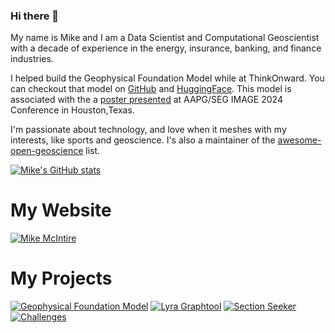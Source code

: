 ### Hi there 👋

My name is Mike and I am a Data Scientist and Computational Geoscientist with a decade of experience in the energy, insurance, banking, and finance industries.

I helped build the Geophysical Foundation Model while at ThinkOnward. You can checkout that model on [GitHub](https://github.com/thinkonward/geophysical-foundation-model/releases/tag/v1.0) and [HuggingFace](https://huggingface.co/thinkonward/geophysical-foundation-model). This model is associated with the a [poster presented](https://imageevent.aapg.org/portals/26/abstracts/2024/4092088.pdf) at AAPG/SEG IMAGE 2024 Conference in Houston,Texas.

I'm passionate about technology, and love when it meshes with my interests, like sports and geoscience. I's also a maintainer of the [awesome-open-geoscience](https://github.com/softwareunderground/awesome-open-geoscience) list. 

[![Mike's GitHub stats](https://github-readme-stats.vercel.app/api?username=mmcint&show_icons=true&theme=midnight-purple)](https://github.com/anuraghazra/github-readme-stats)

# My Website
[![Mike McIntire](https://github-readme-stats.vercel.app/api/pin/?username=mmcint&repo=mmcint.github.io&show_owner=true&theme=midnight-purple)](https://github.com/mmcint/mmcint.github.io)
# My Projects
[![Geophysical Foundation Model](https://github-readme-stats.vercel.app/api/pin/?username=thinkonward&repo=geophysical-foundation-model&show_owner=true&theme=midnight-purple)](https://github.com/thinkonward/geophysical-foundation-model)
[![Lyra Graphtool](https://github-readme-stats.vercel.app/api/pin/?username=thinkonward&repo=lyra_graphtool&show_owner=true&theme=midnight-purple)](https://github.com/thinkonward/lyra_graphtool)
[![Section Seeker](https://github-readme-stats.vercel.app/api/pin/?username=thinkonward&repo=section-seeker&show_owner=false&theme=midnight-purple)](https://github.com/thinkonward/section-seeker)
[![Challenges](https://github-readme-stats.vercel.app/api/pin/?username=thinkonward&repo=challenges&show_owner=false&theme=midnight-purple)](https://github.com/thinkonward/challenges)
